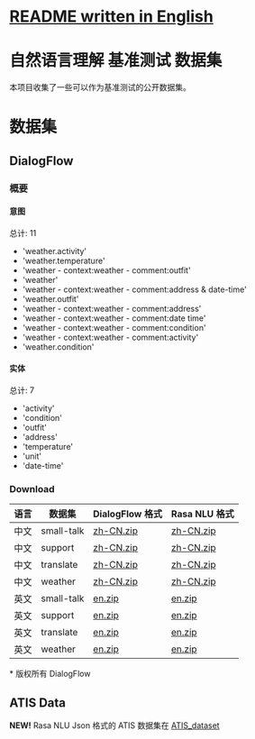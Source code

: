 # [README written in English](README.en-US.md)

# 自然语言理解 基准测试 数据集
本项目收集了一些可以作为基准测试的公开数据集。

# 数据集
## DialogFlow

### 概要

#### 意图

总计: 11

* 'weather.activity'
* 'weather.temperature'
* 'weather - context:weather - comment:outfit'
* 'weather'
* 'weather - context:weather - comment:address & date-time'
* 'weather.outfit'
* 'weather - context:weather - comment:address'
* 'weather - context:weather - comment:date time'
* 'weather - context:weather - comment:condition'
* 'weather - context:weather - comment:activity'
* 'weather.condition'

#### 实体

总计: 7

* 'activity'
* 'condition'
* 'outfit'
* 'address'
* 'temperature'
* 'unit'
* 'date-time'

### Download

| 语言  | 数据集        | DialogFlow 格式                                                          | Rasa NLU 格式                                                      |
|-----|------------|------------------------------------------------------------------------|------------------------------------------------------------------|
| 中文  | small-talk | [zh-CN.zip](dataset/dialogflow/small-talk/dialogflow_format/zh-CN.zip) | [zh-CN.zip](dataset/dialogflow/small-talk/rasa_format/zh-CN.zip) |
| 中文  | support    | [zh-CN.zip](dataset/dialogflow/support/dialogflow_format/zh-CN.zip)    | [zh-CN.zip](dataset/dialogflow/support/rasa_format/zh-CN.zip)    |
| 中文  | translate  | [zh-CN.zip](dataset/dialogflow/translate/dialogflow_format/zh-CN.zip)  | [zh-CN.zip](dataset/dialogflow/translate/rasa_format/zh-CN.zip)  |
| 中文  | weather    | [zh-CN.zip](dataset/dialogflow/weather/dialogflow_format/zh-CN.zip)    | [zh-CN.zip](dataset/dialogflow/weather/rasa_format/zh-CN.zip)    |
| 英文  | small-talk | [en.zip](dataset/dialogflow/small-talk/dialogflow_format/en.zip)       | [en.zip](dataset/dialogflow/small-talk/rasa_format/en.zip)       |
| 英文  | support    | [en.zip](dataset/dialogflow/support/dialogflow_format/en.zip)          | [en.zip](dataset/dialogflow/support/rasa_format/en.zip)          |
| 英文  | translate  | [en.zip](dataset/dialogflow/translate/dialogflow_format/en.zip)        | [en.zip](dataset/dialogflow/translate/rasa_format/en.zip)        |
| 英文  | weather    | [en.zip](dataset/dialogflow/weather/dialogflow_format/en.zip)          | [en.zip](dataset/dialogflow/weather/rasa_format/en.zip)          |

\* 版权所有 DialogFlow

## ATIS Data
**NEW!** Rasa NLU Json 格式的 ATIS 数据集在 [ATIS_dataset](https://github.com/howl-anderson/ATIS_dataset)
